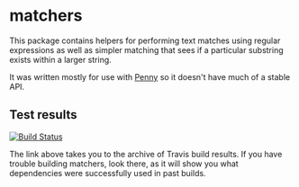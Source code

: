 # matchers

This package contains helpers for performing text matches using
regular expressions as well as simpler matching that sees if a
particular substring exists within a larger string.

It was written mostly for use with
[Penny](http://www.github.com/massysett/penny) so it doesn't have much
of a stable API.

## Test results

[![Build Status](https://travis-ci.org/massysett/matchers.svg?branch=master)](https://travis-ci.org/massysett/matchers)

The link above takes you to the archive of Travis build results.  If
you have trouble building matchers, look there, as it will show you
what dependencies were successfully used in past builds.
